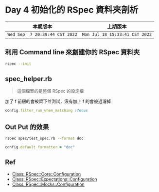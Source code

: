 # Day 4 初始化的 RSpec 資料夾剖析

|本期版本|上期版本
|:---:|:---:|
`Wed Sep  7 20:39:44 CST 2022` | `Mon Jul 18 15:33:41 CST 2022`

## 利用 Command line 來創建你的 RSpec 資料夾

```bash
rspec --init
```

## spec_helper.rb

> 這個檔案的是整個 RSpec 的設定檔

加了 f 前綴的會被留下並測試，沒有加上 f 的會被過濾掉

```ruby
config.filter_run_when_matching :focus
```

## Out Put 的效果

```bash
rspec spec/test_spec.rb --format doc
```

```ruby
config.default_formatter = "doc"
```

## Ref

* [Class: RSpec::Core::Configuration](https://rubydoc.info/gems/rspec-core/RSpec/Core/Configuration)
* [Class: RSpec::Expectations::Configuration](https://rubydoc.info/gems/rspec-expectations/RSpec/Expectations/Configuration)
* [Class: RSpec::Mocks::Configuration](https://rubydoc.info/gems/rspec-mocks/RSpec/Mocks/Configuration)